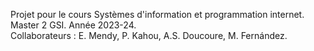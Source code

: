 Projet pour le cours Systèmes d'information et programmation internet. Master 2 GSI. Année 2023-24.<br>
Collaborateurs : E. Mendy, P. Kahou, A.S. Doucoure, M. Fernández.
